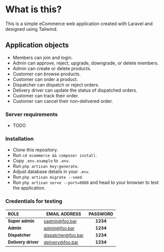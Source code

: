 
# What is this?
This is a simple eCommerce web application created with Laravel and designed using Tailwind.

## Application objects
* Members can join and login.
* Admin can approve, reject, upgrade, downgrade, or delete members.
* Admin can create or delete products.
* Customer can browse products.
* Customer can order a product.
* Dispatcher can dispatch or reject orders.
* Delivery driver can update the status of dispatched orders.
* Customer can track their order.
* Customer can cancel their non-delivered order.

### Server requirements
* TODO

### Installation
* Clone this repository.
* Run `cd ecommerce && composer install`.
* Copy `.env.example` to `.env`.
* Run `php artisan key:generate`.
* Adjust database details in your `.env`.
* Run `php artisan migrate --seed`.
* Run `php artisan serve --port=8080` and head to your browser to test the application.

### Credentials for testing
| <sub>ROLE</sub>                | <sub>EMAIL ADDRESS</sub>      | <sub>PASSWORD</sub> |
|:-------------------------------|------------------------------|:-------------------:|
| __<sub>Super admin</sub>__     | <sub>sadmin@foo.bar<sub>     | __<sub>1234</sub>__ |
| __<sub>Admin</sub>__           | <sub>admin@foo.bar<sub>      | __<sub>1234</sub>__ |
| __<sub>Dispatcher</sub>__      | <sub>dispatcher@foo.bar<sub> | __<sub>1234</sub>__ |
| __<sub>Delivery driver</sub>__ | <sub>delivery@foo.bar<sub>   | __<sub>1234</sub>__ |
